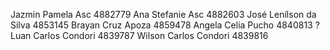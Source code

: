 Jazmin Pamela Asc 4882779
Ana Stefanie Asc 4882603
José Lenílson da Silva 4853145
Brayan Cruz Apoza 4859478
Angela Celia Pucho 4840813 ?
Luan Carlos Condori 4839787
Wilson Carlos Condori 4839816

